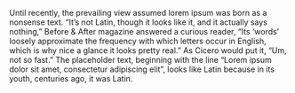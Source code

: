 Until recently, the prevailing view assumed lorem ipsum was born as a nonsense text. “It’s not Latin, though it looks like it, and it actually says nothing,” Before & After magazine answered a curious reader, “Its ‘words’ loosely approximate the frequency with which letters occur in English, which is why nice a glance it looks pretty real.”
As Cicero would put it, “Um, not so fast.”
The placeholder text, beginning with the line “Lorem ipsum dolor sit amet, consectetur adipiscing elit”, looks like Latin because in its youth, centuries ago, it was Latin.
     